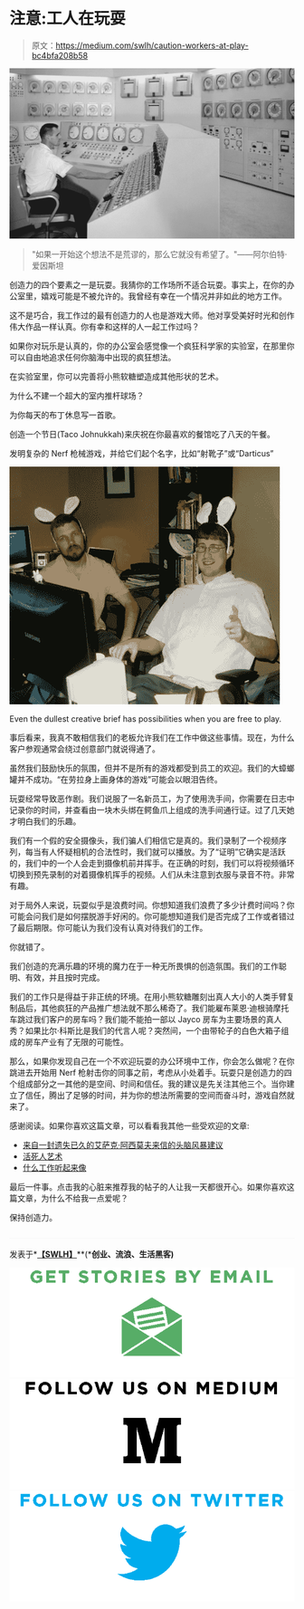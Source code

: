 # 注意:工人在玩耍

> 原文：<https://medium.com/swlh/caution-workers-at-play-bc4bfa208b58>

![](img/1985882a8d16d11cf6145f334293964b.png)

> "如果一开始这个想法不是荒谬的，那么它就没有希望了。"——阿尔伯特·爱因斯坦

创造力的四个要素之一是玩耍。我猜你的工作场所不适合玩耍。事实上，在你的办公室里，嬉戏可能是不被允许的。我曾经有幸在一个情况并非如此的地方工作。

这不是巧合，我工作过的最有创造力的人也是游戏大师。他对享受美好时光和创作伟大作品一样认真。你有幸和这样的人一起工作过吗？

如果你对玩乐是认真的，你的办公室会感觉像一个疯狂科学家的实验室，在那里你可以自由地追求任何你脑海中出现的疯狂想法。

在实验室里，你可以完善将小熊软糖塑造成其他形状的艺术。

为什么不建一个超大的室内推杆球场？

为你每天的布丁休息写一首歌。

创造一个节日(Taco Johnukkah)来庆祝在你最喜欢的餐馆吃了八天的午餐。

发明复杂的 Nerf 枪械游戏，并给它们起个名字，比如“射靴子”或“Darticus”

![](img/84f0780bf8d920c4bcbd9d4b91307650.png)

Even the dullest creative brief has possibilities when you are free to play.

事后看来，我真不敢相信我们的老板允许我们在工作中做这些事情。现在，为什么客户参观通常会绕过创意部门就说得通了。

虽然我们鼓励快乐的氛围，但并不是所有的游戏都受到员工的欢迎。我们的大蟑螂罐并不成功。“在劳拉身上画身体的游戏”可能会以眼泪告终。

玩耍经常导致恶作剧。我们说服了一名新员工，为了使用洗手间，你需要在日志中记录你的时间，并查看由一块木头绑在鳄鱼爪上组成的洗手间通行证。过了几天她才明白我们的乐趣。

我们有一个假的安全摄像头，我们骗人们相信它是真的。我们录制了一个视频序列，每当有人怀疑相机的合法性时，我们就可以播放。为了“证明”它确实是活跃的，我们中的一个人会走到摄像机前并挥手。在正确的时刻，我们可以将视频循环切换到预先录制的对着摄像机挥手的视频。人们从未注意到衣服与录音不符。非常有趣。

对于局外人来说，玩耍似乎是浪费时间。你想知道我们浪费了多少计费时间吗？你可能会问我们是如何摆脱游手好闲的。你可能想知道我们是否完成了工作或者错过了最后期限。你可能认为我们没有认真对待我们的工作。

你就错了。

我们创造的充满乐趣的环境的魔力在于一种无所畏惧的创造氛围。我们的工作聪明、有效，并且按时完成。

我们的工作只是得益于非正统的环境。在用小熊软糖雕刻出真人大小的人类手臂复制品后，其他疯狂的产品推广想法就不那么稀奇了。我们能雇布莱恩·迪根骑摩托车跳过我们客户的房车吗？我们能不能拍一部以 Jayco 房车为主要场景的真人秀？如果比尔·科斯比是我们的代言人呢？突然间，一个由带轮子的白色大箱子组成的房车产业有了无限的可能性。

那么，如果你发现自己在一个不欢迎玩耍的办公环境中工作，你会怎么做呢？在你跳进去开始用 Nerf 枪射击你的同事之前，考虑从小处着手。玩耍只是创造力的四个组成部分之一其他的是空间、时间和信任。我的建议是先关注其他三个。当你建立了信任，腾出了足够的时间，并为你的想法所需要的空间而奋斗时，游戏自然就来了。

感谢阅读。如果你喜欢这篇文章，可以看看我其他一些受欢迎的文章:

*   [来自一封遗失已久的艾萨克·阿西莫夫来信的头脑风暴建议](/@ade3/brainstorming-advice-from-a-long-lost-isaac-asimov-letter-be79f513964a)
*   [活死人艺术](/@ade3/25-questions-you-didn-t-know-you-needed-art-of-the-living-dead-to-answer-b4a6ed726615)
*   [什么工作听起来像](/@ade3/the-horrific-symphony-ffc5fee56417)

最后一件事。点击我的心脏来推荐我的帖子的人让我一天都很开心。如果你喜欢这篇文章，为什么不给我一点爱呢？

保持创造力。

![](img/c1192ebad88d6b1fc6ae1d6a2bc61154.png)

发表于*[**【SWLH】**](https://medium.com/swlh)**(***创业、流浪、生活黑客)**

*[![](img/de26c089e79a3a2a25d2b750ff6db50f.png)](http://supply.us9.list-manage.com/subscribe?u=310af6eb2240d299c7032ef6c&id=d28d8861ad)**[![](img/f47a578114e0a96bdfabc3a5400688d5.png)](https://medium.com/swlh)**[![](img/c1351daa9c4f0c8ac516addb60c82f6b.png)](https://twitter.com/swlh_)*
